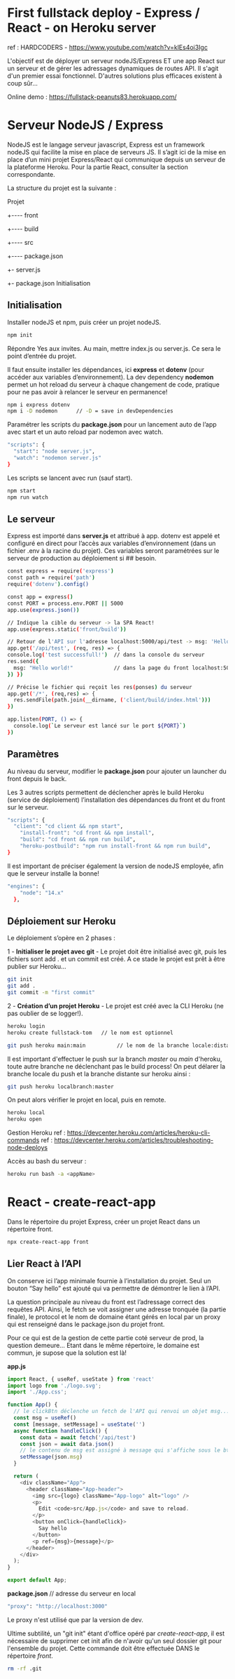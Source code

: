 # First fullstack deploy - Express / React - on Heroku server

ref : HARDCODERS -  https://www.youtube.com/watch?v=klEs4oi3Igc

L'objectif est de déployer un serveur nodeJS/Express ET une app React sur un serveur et de gérer les adressages dynamiques de routes API.
Il s'agit d'un premier essai fonctionnel. D'autres solutions plus efficaces existent à coup sûr...

Online demo : https://fullstack-peanuts83.herokuapp.com/

# Serveur NodeJS / Express

NodeJS est le langage serveur javascript, Express est un framework nodeJS qui facilite la mise en place de serveurs JS.
Il s’agit ici de la mise en place d’un mini projet Express/React qui communique depuis un serveur de la plateforme Heroku. Pour la partie React, consulter la section correspondante.

La structure du projet est la suivante :

Projet

+---- front

+---- build

+---- src

+---- package.json

+- server.js

+- package.json
Initialisation

## Initialisation

Installer nodeJS et npm, puis créer un projet nodeJS.

```bash
npm init
```

Répondre Yes aux invites. Au  main, mettre index.js ou server.js. Ce sera le point d’entrée du projet.

Il faut ensuite installer les dépendances, ici **express** et **dotenv** (pour accéder aux variables d’environnement). La dev dependency **nodemon** permet un hot reload du serveur à chaque changement de code, pratique pour ne pas avoir à relancer le serveur en permanence!

```bash
npm i express dotenv
npm i -D nodemon      // -D = save in devDependencies
```

Paramétrer les scripts du **package.json** pour un lancement auto de l’app avec start et un auto reload par nodemon avec watch.

```bash
"scripts": {
  "start": "node server.js",
  "watch": "nodemon server.js"
}
```

Les scripts se lancent avec run (sauf start).

```bash
npm start
npm run watch
```

## Le serveur

Express est importé dans **server.js** et attribué à app.
dotenv est appelé et configuré en direct pour l’accès aux variables d’environnement (dans un fichier .env à la racine du projet). Ces variables seront paramétrées sur le serveur de production au déploiement si ## besoin.

```bash
const express = require('express')
const path = require('path')
require('dotenv').config()

const app = express()
const PORT = process.env.PORT || 5000
app.use(express.json())

// Indique la cible du serveur -> la SPA React!
app.use(express.static('front/build'))

// Retour de l'API sur l'adresse localhost:5000/api/test -> msg: 'Hello world!'
app.get('/api/test', (req, res) => {
console.log('test successfull!')  // dans la console du serveur
res.send({
  msg: "Hello world!"             // dans la page du front localhost:5000/api/test
}) })

// Précise le fichier qui reçoit les res(ponses) du serveur
app.get('/*', (req,res) => {
  res.sendFile(path.join(__dirname, ('client/build/index.html')))
})

app.listen(PORT, () => {
  console.log(`Le serveur est lancé sur le port ${PORT}`)
})
```

## Paramètres

Au niveau du serveur, modifier le **package.json** pour ajouter un launcher du front depuis le back.

Les 3 autres scripts permettent de déclencher après le build Heroku (service de déploiement) l’installation des dépendances du front et du front sur le serveur.

```bash
"scripts": {
  "client": "cd client && npm start",
    "install-front": "cd front && npm install",
    "build": "cd front && npm run build",
    "heroku-postbuild": "npm run install-front && npm run build",
}
```


Il est important de préciser également la version de nodeJS employée, afin que le serveur installe la bonne!

```bash
"engines": {
    "node": "14.x"
  },
```

## Déploiement sur Heroku

Le déploiement s’opère en 2 phases :

1 - **Initialiser le projet avec git** - Le projet doit être initialisé avec git, puis les fichiers sont add . et un commit est créé. A ce stade le projet est prêt à être publier sur Heroku…

```bash
git init
git add .
git commit -m "first commit"
```


2 - **Création d’un projet Heroku** - Le projet est créé avec la CLI Heroku (ne pas oublier de se logger!).

```bash
heroku login
heroku create fullstack-tom   // le nom est optionnel

git push heroku main:main          // le nom de la branche locale:distante
```
Il est important d'effectuer le push sur la branch *master* ou *main* d'heroku, toute autre branche ne déclenchant pas le build process!
On peut délarer la branche locale du push et la branche distante sur heroku ainsi :

```bash
git push heroku localbranch:master
```

On peut alors vérifier le projet en local, puis en remote.

```bash
heroku local
heroku open
```

Gestion Heroku
ref : https://devcenter.heroku.com/articles/heroku-cli-commands
ref : https://devcenter.heroku.com/articles/troubleshooting-node-deploys

Accès au bash du serveur :

```bash
heroku run bash -a <appName>
```

# React - create-react-app

Dans le répertoire du projet Express, créer un projet React dans un répertoire front.

```bash
npx create-react-app front
```

## Lier React à l’API

On conserve ici l’app minimale fournie à l’installation du projet. Seul un bouton “Say hello” est ajouté qui va permettre de démontrer le lien à l’API.

La question principale au niveau du front est l’adressage correct des requêtes API. Ainsi, le fetch se voit assigner une adresse tronquée (la partie finale), le protocol et le nom de domaine étant gérés en local par un proxy qui est renseigné dans le package.json du projet front.

Pour ce qui est de la gestion de cette partie coté serveur de prod, la question demeure… Etant dans le même répertoire, le domaine est commun, je supose que la solution est là!

**app.js**
```javascript
import React, { useRef, useState } from 'react'
import logo from './logo.svg';
import './App.css';

function App() {
  // le clickBtn déclenche un fetch de l'API qui renvoi un objet msg... //
  const msg = useRef()
  const [message, setMessage] = useState('')
  async function handleClick() {
    const data = await fetch('/api/test')
    const json = await data.json()
    // le contenu de msg est assigné à message qui s'affiche sous le btn //
    setMessage(json.msg)
  }

  return (
    <div className="App">
      <header className="App-header">
        <img src={logo} className="App-logo" alt="logo" />
        <p>
          Edit <code>src/App.js</code> and save to reload.
        </p>
        <button onClick={handleClick}>
          Say hello
        </button>
        <p ref={msg}>{message}</p>
      </header>
    </div>
  );
}

export default App;
```


**package.json**  // adresse du serveur en local

```bash
"proxy": "http://localhost:3000"
```
Le proxy n'est utilisé que par la version de dev.

Ultime subtilité, un "git init" étant d'office opéré par *create-react-app*, il est nécessaire de supprimer cet init afin de n'avoir qu'un seul dossier git pour l'ensemble du projet. Cette commande doit être effectuée DANS le répertoire *front*.

```bash
rm -rf .git
```
